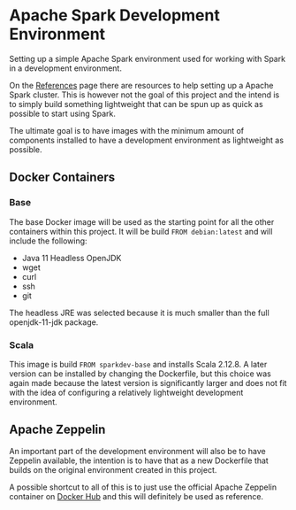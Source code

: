# Apache Spark Development Environment
Setting up a simple Apache Spark environment used for working with Spark in a development environment.

On the [References](https://github.com/JohnnyFoulds/spark-dev/wiki/References) page there are resources to help setting up a Apache Spark cluster. This is however not the goal of this project and the intend is to simply build something lightweight that can be spun up as quick as possible to start using Spark.

The ultimate goal is to have images with the minimum amount of components installed to have a development environment as lightweight as possible.

## Docker Containers
### Base
The base Docker image will be used as the starting point for all the other containers within this project. It will be build `FROM debian:latest` and will include the following:
- Java 11 Headless OpenJDK
- wget
- curl
- ssh
- git

The headless JRE was selected because it is much smaller than the full openjdk-11-jdk package.

### Scala
This image is build `FROM sparkdev-base` and installs Scala 2.12.8. A later version can be installed by changing the Dockerfile, but this choice was again made because the latest version is significantly larger and does not fit with the idea of configuring a relatively lightweight development environment.


## Apache Zeppelin
An important part of the development environment will also be to have Zeppelin available, the intention is to have that as a new Dockerfile that builds on the original environment created in this project.

A possible shortcut to all of this is to just use the official Apache Zeppelin container on [Docker Hub](https://hub.docker.com/r/apache/zeppelin) and this will definitely be used as reference.
